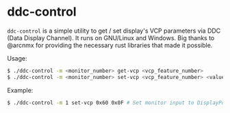 # ddc-control

`ddc-control` is a simple utility to get / set display's VCP parameters via DDC (Data Display Channel). It runs on GNU/Linux and Windows. Big thanks to @arcnmx for providing the necessary rust libraries that made it possible.

Usage:

```bash
$ ./ddc-control -m <monitor_number> get-vcp <vcp_feature_number>
$ ./ddc-control -m <monitor_number> set-vcp <vcp_feature_number> <value>
```

Example:

```bash
$ ./ddc-control -m 1 set-vcp 0x60 0x0F # Set monitor input to DisplayPort
```

